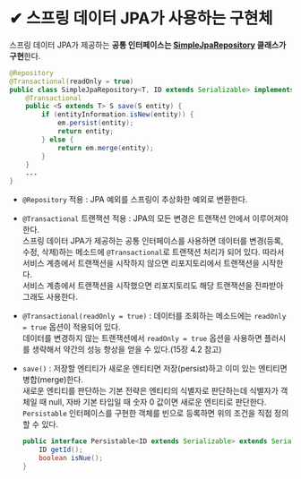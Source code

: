 # ✔ 스프링 데이터 JPA가 사용하는 구현체
스프링 데이터 JPA가 제공하는 **공통 인터페이스는 [SimpleJpaRepository](https://docs.spring.io/spring-data/data-jpa/docs/current/api/org/springframework/data/jpa/repository/support/SimpleJpaRepository.html) 클래스가 구현**한다.
```java
@Repository
@Transactional(readOnly = true)
public class SimpleJpaRepository<T, ID extends Serializable> implements JpaRepository<T, ID>, JpaSpecificationExecutor<T> {
    @Transactional
	public <S extends T> S save(S entity) {
		if (entityInformation.isNew(entity)) {
			em.persist(entity);
			return entity;
		} else {
			return em.merge(entity);
		}
	}
    ...
}
```
- `@Repository` 적용 : JPA 예외를 스프링이 추상화한 예외로 변환한다.

- `@Transactional` 트랜잭션 적용 : JPA의 모든 변경은 트랜잭션 안에서 이루어져야 한다.   
스프링 데이터 JPA가 제공하는 공통 인터페이스를 사용하면 데이터를 변경(등록, 수정, 삭제)하는 메소드에 `@Transactional`로 트랜잭션 처리가 되어 있다. 따라서 서비스 계층에서 트랜잭션을 시작하지 않으면 리포지토리에서 트랜잭션을 시작한다.   
서비스 계층에서 트랜잭션을 시작했으면 리포지토리도 해당 트랜잭션을 전파받아 그래도 사용한다.

- `@Transactional(readOnly = true)` : 데이터를 조회하는 메소드에는 `readOnly = true` 옵션이 적용되어 있다.   
데이터를 변경하지 않는 트랜잭션에서 `readOnly = true` 옵션을 사용하면 플러시를 생략해서 약간의 성능 향상을 얻을 수 있다.(15장 4.2 참고)

- `save()` : 저장할 엔티티가 새로운 엔티티면 저장(persist)하고 이미 있는 엔티티면 병합(merge)한다.   
새로운 엔티티를 판단하는 기본 전략은 엔티티의 식별자로 판단하는데 식별자가 객체일 때 null, 자바 기본 타입일 때 숫자 0 값이면 새로운 엔티티로 판단한다.   
`Persistable` 인터페이스를 구현한 객체를 빈으로 등록하면 위의 조건을 직접 정의할 수 있다.
    ```java
    public interface Persistable<ID extends Serializable> extends Serializable{
        ID getId();
        boolean isNue();
    }
    ```